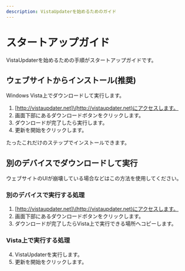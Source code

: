 ```yaml
---
description: VistaUpdaterを始めるためのガイド
---
```


# スタートアップガイド

VistaUpdaterを始めるための手順がスタートアップガイドです。

## ウェブサイトからインストール(推奨)

Windows Vista上でダウンロードして実行します。

1. \[http://vistaupdater.net]\(http://vistaupdater.net)にアクセスします。
2. 画面下部にあるダウンロードボタンをクリックします。
3. ダウンロードが完了したら実行します。
4. 更新を開始をクリックします。

たったこれだけのステップでインストールできます。

## 別のデバイスでダウンロードして実行

ウェブサイトのUIが崩壊している場合などはこの方法を使用してください。

### 別のデバイスで実行する処理

1. \[http://vistaupdater.net]\(http://vistaupdater.net)にアクセスします。
2. 画面下部にあるダウンロードボタンをクリックします。
3. ダウンロードが完了したらVista上で実行できる場所へコピーします。

### Vista上で実行する処理

4. VistaUpdaterを実行します。
5. 更新を開始をクリックします。

